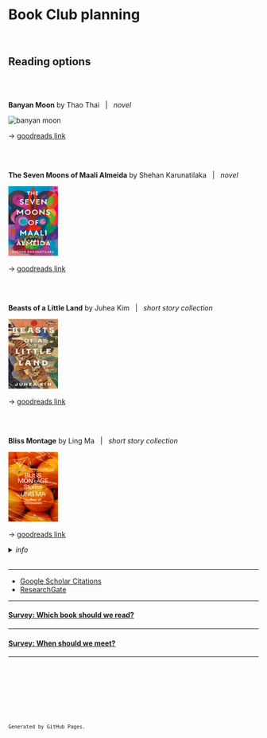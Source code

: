 # Book Club planning

<br />

## Reading options

<br>
<br>

**Banyan Moon** by Thao Thai &nbsp; | &nbsp; *novel*  

<img src="/images/banyan-moon.jpeg" alt="banyan moon" width="100" height="140">  

&rightarrow; [goodreads link](https://www.goodreads.com/book/show/62800971-banyan-moon?ref=nav_sb_ss_1_10)

<br>
<br>

**The Seven Moons of Maali Almeida** by Shehan Karunatilaka &nbsp; | &nbsp; *novel*  

<img src="/images/seven-moons.jpeg" alt="seven moons of maali almeida" width="100" height="140">  

&rightarrow; [goodreads link](https://www.goodreads.com/book/show/57224204-the-seven-moons-of-maali-almeida?ref=nav_sb_ss_1_11)

<br>
<br>

**Beasts of a Little Land** by Juhea Kim &nbsp; | &nbsp; *short story collection*  

<img src="/images/beasts-little-land.jpeg" alt="beasts of a little land" width="100" height="140">  

&rightarrow; [goodreads link](https://www.goodreads.com/en/book/show/57151981)

<br>
<br>

**Bliss Montage** by Ling Ma &nbsp; | &nbsp; *short story collection*  

<img src="/images/bliss-montage.jpeg" alt="bliss montage" width="100" height="140">  

&rightarrow; [goodreads link](https://www.goodreads.com/book/show/60243188-bliss-montage?ref=nav_sb_ss_5_5)




<details>
<summary><i>info</i></summary>

* Vegetables
* Fruits
* Fish

</details>



<br>

****
  * [Google Scholar Citations](https://scholar.google.com/citations?user=d8PodEsAAAAJ&hl=en "Google Scholar Citations")
  * [ResearchGate](https://www.researchgate.net/profile/Daniel_Smith45 "Researchgate")
 
---

#### [Survey: Which book should we read?](./publications "Link to survey")
    
---

#### [Survey: When should we meet?](./presentations "Link to survey")

---

<br />  
  
<br />  
  
<br />  
  
<br />  
  
<br />  
  
<br />     
  
<sup>`Generated by GitHub Pages.`<sup>
